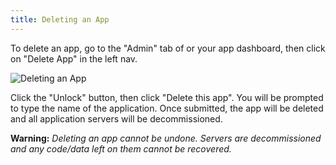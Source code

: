 ```yaml
---
title: Deleting an App
---
```


To delete an app, go to the "Admin" tab of or your app dashboard, then click on "Delete App" in the left nav.

![Deleting an App](/images/app-delete.png)

Click the "Unlock" button, then click "Delete this app". You will be prompted to type the name of the application. Once submitted, the app will be deleted and all application servers will be decommissioned.

**Warning:** *Deleting an app cannot be undone. Servers are decommissioned and any code/data left on them cannot be recovered.*
